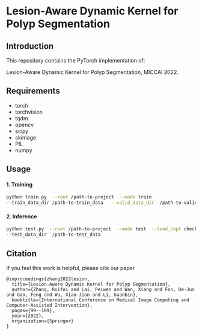 #  Lesion-Aware Dynamic Kernel for Polyp Segmentation

##  Introduction

This repository contains the PyTorch implementation of:

Lesion-Aware Dynamic Kernel for Polyp Segmentation, MICCAI 2022.

##  Requirements

* torch
* torchvision 
* tqdm
* opencv
* scipy
* skimage
* PIL
* numpy

##  Usage

####  1. Training

```bash
python train.py  --root /path-to-project  --mode train
--train_data_dir /path-to-train_data   --valid_data_dir  /path-to-valid_data
```



####  2. Inference

```bash
python test.py  --root /path-to-project  --mode test  --load_ckpt checkpoint  
--test_data_dir  /path-to-test_data
```



##  Citation

If you feel this work is helpful, please cite our paper

```
@inproceedings{zhang2022lesion,
  title={Lesion-Aware Dynamic Kernel for Polyp Segmentation},
  author={Zhang, Ruifei and Lai, Peiwen and Wan, Xiang and Fan, De-Jun and Gao, Feng and Wu, Xiao-Jian and Li, Guanbin},
  booktitle={International Conference on Medical Image Computing and Computer-Assisted Intervention},
  pages={99--109},
  year={2022},
  organization={Springer}
}
```





